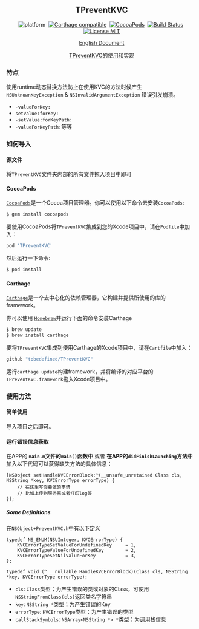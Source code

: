 <div align="center">

TPreventKVC
------

</div>

<div align="center">

![platform](https://img.shields.io/badge/Platform-iOS%20%7C%20tvOS%20%7C%20macOS%20%7C%20watchOS-brightgreen.svg)&nbsp;
[![Carthage compatible](https://img.shields.io/badge/Carthage-compatible-4BC51D.svg?style=flat)](https://github.com/Carthage/Carthage)&nbsp;
[![CocoaPods](https://img.shields.io/badge/Cocoapods-compatible-brightgreen.svg?style=flat)](http://cocoapods.org/)&nbsp;
[![Build Status](https://travis-ci.org/ToBeDefined/TPreventKVC.svg?branch=master)](https://travis-ci.org/ToBeDefined/TPreventKVC)&nbsp;
[![License MIT](https://img.shields.io/badge/license-MIT-green.svg?style=flat)](https://github.com/tobedefined/TPreventKVC/blob/master/LICENSE)

</div>

<div align="center">

[English Document](README.md)

[TPreventKVC的使用和实现](http://tbd.ink/2018/04/04/iOS/18040401.TPreventKVC%E7%9A%84%E4%BD%BF%E7%94%A8%E5%92%8C%E5%AE%9E%E7%8E%B0/index/)

</div>

### 特点

使用runtime动态替换方法防止在使用KVC的方法时候产生 `NSUnknownKeyException` & `NSInvalidArgumentException` 错误引发崩溃。

- `-valueForKey:`
- `setValue:forKey:`
- `-setValue:forKeyPath:`
- `-valueForKeyPath:`等等


### 如何导入

#### 源文件

将`TPreventKVC`文件夹内部的所有文件拖入项目中即可

#### CocoaPods

[`CocoaPods`](https://cocoapods.org/)是一个Cocoa项目管理器。你可以使用以下命令去安装`CocoaPods`:

```bash
$ gem install cocoapods
```

要使用CocoaPods将`TPreventKVC`集成到您的Xcode项目中，请在`Podfile`中加入：

```ruby
pod 'TPreventKVC'
```

然后运行一下命令:

```bash
$ pod install
```

#### Carthage


[`Carthage`](https://github.com/Carthage/Carthage)是一个去中心化的依赖管理器，它构建并提供所使用的库的framework。

你可以使用 [`Homebrew`](https://brew.sh/)并运行下面的命令安装Carthage

```bash
$ brew update
$ brew install carthage
```

要将`TPreventKVC`集成到使用Carthage的Xcode项目中，请在`Cartfile`中加入：

```ruby
github "tobedefined/TPreventKVC"
```

运行`carthage update`构建framework，并将编译的对应平台的`TPreventKVC.framework`拖入Xcode项目中。

### 使用方法

#### 简单使用

导入项目之后即可。

#### 运行错误信息获取

在APP的 **`main.m`文件的`main()`函数中** 或者 **在APP的`didFinishLaunching`方法中** 加入以下代码可以获得缺失方法的具体信息：

```objc
[NSObject setHandleKVCErrorBlock:^(__unsafe_unretained Class cls, NSString *key, KVCErrorType errorType) {
    // 在这里写你要做的事情
    // 比如上传到服务器或者打印log等
}];
```


##### Some Definitions

在`NSObject+PreventKVC.h`中有以下定义

```objc
typedef NS_ENUM(NSUInteger, KVCErrorType) {
    KVCErrorTypeSetValueForUndefinedKey     = 1,
    KVCErrorTypeValueForUndefinedKey        = 2,
    KVCErrorTypeSetNilValueForKey           = 3,
};

typedef void (^ __nullable HandleKVCErrorBlock)(Class cls, NSString *key, KVCErrorType errorType);
```

- `cls`: `Class`类型；为产生错误的类或对象的Class，可使用`NSStringFromClass(cls)`返回类名字符串
- `key`: `NSString *`类型；为产生错误的Key
- `errorType`: `KVCErrorType`类型；为产生错误的类型
- `callStackSymbols`: `NSArray<NSString *> *`类型；为调用栈信息

